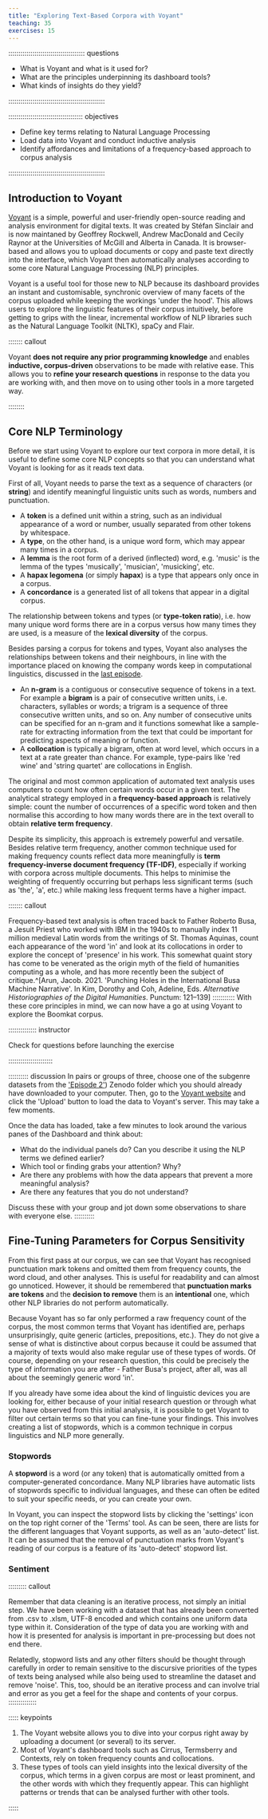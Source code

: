 ```yaml
---
title: "Exploring Text-Based Corpora with Voyant"
teaching: 35
exercises: 15
---
```


:::::::::::::::::::::::::::::::::::::: questions 

- What is Voyant and what is it used for?
- What are the principles underpinning its dashboard tools?
- What kinds of insights do they yield?

::::::::::::::::::::::::::::::::::::::::::::::::

::::::::::::::::::::::::::::::::::::: objectives

- Define key terms relating to Natural Language Processing
- Load data into Voyant and conduct inductive analysis
- Identify affordances and limitations of a frequency-based approach to corpus analysis

::::::::::::::::::::::::::::::::::::::::::::::::
## Introduction to Voyant

[Voyant](https://voyant-tools.org/) is a simple, powerful and user-friendly open-source reading and analysis environment for digital texts. It was created by Stéfan Sinclair and is now maintaned by Geoffrey Rockwell, Andrew MacDonald and Cecily Raynor at the Universities of McGill and Alberta in Canada. It is browser-based and allows you to upload documents or copy and paste text directly into the interface, which Voyant then automatically analyses according to some core Natural Language Processing (NLP) principles.

Voyant is a useful tool for those new to NLP because its dashboard provides an instant and customisable, synchronic overview of many facets of the corpus uploaded while keeping the workings 'under the hood'. This allows users to explore the linguistic features of their corpus intuitively, before getting to grips with the linear, incremental workflow of NLP libraries such as the Natural Language Toolkit (NLTK), spaCy and Flair. 

::::::: callout

Voyant **does not require any prior programming knowledge** and enables **inductive, corpus-driven** observations to be made with relative ease. This allows you to **refine your research questions** in response to the data you are working with, and then move on to using other tools in a more targeted way.

::::::::
## Core NLP Terminology

Before we start using Voyant to explore our text corpora in more detail, it is useful to define some core NLP concepts so that you can understand what Voyant is looking for as it reads text data.

First of all, Voyant needs to parse the text as a sequence of characters (or **string**) and identify meaningful linguistic units such as words, numbers and punctuation. 

- A **token** is a defined unit within a string, such as an individual appearance of a word or number, usually separated from other tokens by whitespace.
- A **type**, on the other hand, is a unique word form, which may appear many times in a corpus.
- A **lemma** is the root form of a derived (inflected) word, e.g. 'music' is the lemma of the types 'musically', 'musician', 'musicking', etc.
- A **hapax legomena** (or simply **hapax**) is a type that appears only once in a corpus.
- A **concordance** is a generated list of all tokens that appear in a digital corpus.

The relationship between tokens and types (or **type-token ratio**), i.e. how many unique word forms there are in a corpus versus how many times they are used, is a measure of the **lexical diversity** of the corpus. 

Besides parsing a corpus for tokens and types, Voyant also analyses the relationships between tokens and their neighbours, in line with the importance placed on knowing the company words keep in computational linguistics, discussed in the [last episode](introduction.md).

- An **n-gram** is a contiguous or consecutive sequence of tokens in a text. For example a **bigram** is a pair of consecutive written units, i.e. characters, syllables or words; a trigram is a sequence of three consecutive written units, and so on. Any number of consecutive units can be specified for an n-gram and it functions somewhat like a sample-rate for extracting information from the text that could be important for predicting aspects of meaning or function.
- A **collocation** is typically a bigram, often at word level, which occurs in a text at a rate greater than chance. For example, type-pairs like 'red wine' and 'string quartet' are collocations in English.

The original and most common application of automated text analysis uses computers to count how often certain words occur in a given text. The analytical strategy employed in a **frequency-based approach** is relatively simple: count the number of occurrences of a specific word token and then normalise this according to how many words there are in the text overall to obtain **relative term frequency**. 

Despite its simplicity, this approach is extremely powerful and versatile. Besides relative term frequency, another common technique used for making frequency counts reflect data more meaningfully is **term frequency-inverse document frequency (TF-IDF)**, especially if working with corpora across multiple documents. This helps to minimise the weighting of frequently occurring but perhaps less significant terms (such as 'the', 'a', etc.) while making less frequent terms have a higher impact. 

::::::: callout

Frequency-based text analysis is often traced back to Father Roberto Busa, a Jesuit Priest who worked with IBM in the 1940s to manually index 11 million medieval Latin words from the writings of St. Thomas Aquinas, count each appearance of the word 'in' and look at its collocations in order to explore the concept of 'presence' in his work. This somewhat quaint story has come to be venerated as the origin myth of the field of humanities computing as a whole, and has more recently been the subject of critique.^[Arun, Jacob. 2021. 'Punching Holes in the International Busa Machine Narrative'. In Kim, Dorothy and Coh, Adeline, Eds. *Alternative Historiographies of the Digital Humanities*. Punctum: 121–139]
:::::::::::
With these core principles in mind, we can now have a go at using Voyant to explore the Boomkat corpus.

:::::::::::::: instructor

 Check for questions before launching the exercise

::::::::::::::::::::::

:::::::::: discussion
In pairs or groups of three, choose one of the subgenre datasets from the ['Episode 2'](https://zenodo.org/records/10891402)) Zenodo folder which you should already have downloaded to your computer. Then, go to the [Voyant website](https://voyant-tools.org/) and click the 'Upload' button to load the data to Voyant's server. This may take a few moments. 

Once the data has loaded, take a few minutes to look around the various panes of the Dashboard and think about:

* What do the individual panels do? Can you describe it using the NLP terms we defined earlier?
* Which tool or finding grabs your attention? Why?
* Are there any problems with how the data appears that prevent a more meaningful analysis?
* Are there any features that you do not understand?

Discuss these with your group and jot down some observations to share with everyone else.
::::::::::
## Fine-Tuning Parameters for Corpus Sensitivity

From this first pass at our corpus, we can see that Voyant has recognised punctuation mark tokens and omitted them from frequency counts, the word cloud, and other analyses. This is useful for readability and can almost go unnoticed. However, it should be remembered that **punctuation marks are tokens** and the **decision to remove** them is an **intentional** one, which other NLP libraries do not perform automatically.

Because Voyant has so far only performed a raw frequency count of the corpus, the most common terms that Voyant has identified are, perhaps unsurprisingly, quite generic (articles, prepositions, etc.). They do not give a sense of what is distinctive about corpus because it could be assumed that a majority of texts would also make regular use of these types of words. Of course, depending on your research question, this could be precisely the type of information you are after - Father Busa's project, after all, was all about the seemingly generic word 'in'. 

If you already have some idea about the kind of linguistic devices you are looking for, either because of your initial research question or through what you have observed from this initial analysis, it is possible to get Voyant to filter out certain terms so that you can fine-tune your findings. This involves creating a list of stopwords, which is a common technique in corpus linguistics and NLP more generally.

### Stopwords 

A **stopword** is a word (or any token) that is automatically omitted from a computer-generated concordance. Many NLP libraries have automatic lists of stopwords specific to individual languages, and these can often be edited to suit your specific needs, or you can create your own. 

In Voyant, you can inspect the stopword lists by clicking the 'settings' icon on the top right corner of the 'Terms' tool. As can be seen, there are lists for the different languages that Voyant supports, as well as an 'auto-detect' list. It can be assumed that the removal of punctuation marks from Voyant's reading of our corpus is a feature of its 'auto-detect' stopword list.

### Sentiment 

::::::::: callout

Remember that data cleaning is an iterative process, not simply an initial step. We have been working with a dataset that has already been converted from .csv to .xlsm, UTF-8 encoded and which contains one uniform data type within it. Consideration of the type of data you are working with and how it is presented for analysis is important in pre-processing but does not end there.

Relatedly, stopword lists and any other filters should be thought through carefully in order to remain sensitive to the discursive priorities of the types of texts being analysed while also being used to streamline the dataset and remove 'noise'. This, too, should be an iterative process and can involve trial and error as you get a feel for the shape and contents of your corpus.
::::::::::::::


::::: keypoints  

1. The Voyant website allows you to dive into your corpus right away by uploading a document (or several) to its server.  
2. Most of Voyant's dashboard tools such as Cirrus, Termsberry and Contexts, rely on token frequency counts and collocations.  
3. These types of tools can yield insights into the lexical diversity of the corpus, which terms in a given corpus are most or least prominent, and the other words with which they frequently appear. This can highlight patterns or trends that can be analysed further with other tools.

::::: 

